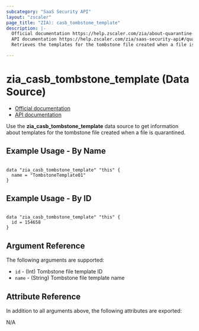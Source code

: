 ```yaml
---
subcategory: "SaaS Security API"
layout: "zscaler"
page_title: "ZIA): casb_tombstone_template"
description: |-
  Official documentation https://help.zscaler.com/zia/about-quarantine-tombstone-file-templates
  API documentation https://help.zscaler.com/zia/saas-security-api#/quarantineTombstoneTemplate/lite-get
  Retrieves the templates for the tombstone file created when a file is quarantined

---
```

# zia_casb_tombstone_template (Data Source)

* [Official documentation](https://help.zscaler.com/zia/about-quarantine-tombstone-file-templates)
* [API documentation](https://help.zscaler.com/zia/saas-security-api#/quarantineTombstoneTemplate/lite-get)

Use the **zia_casb_tombstone_template** data source to get information about templates for the tombstone file created when a file is quarantined.

## Example Usage - By Name

```hcl

data "zia_casb_tombstone_template" "this" {
  name = "TombstoneTemplate01"
}
```

## Example Usage - By ID

```hcl

data "zia_casb_tombstone_template" "this" {
  id = 154658
}
```

## Argument Reference

The following arguments are supported:

* `id` - (Int) Tombstone file template ID
* `name` - (String) Tombstone file template name

## Attribute Reference

In addition to all arguments above, the following attributes are exported:

N/A
